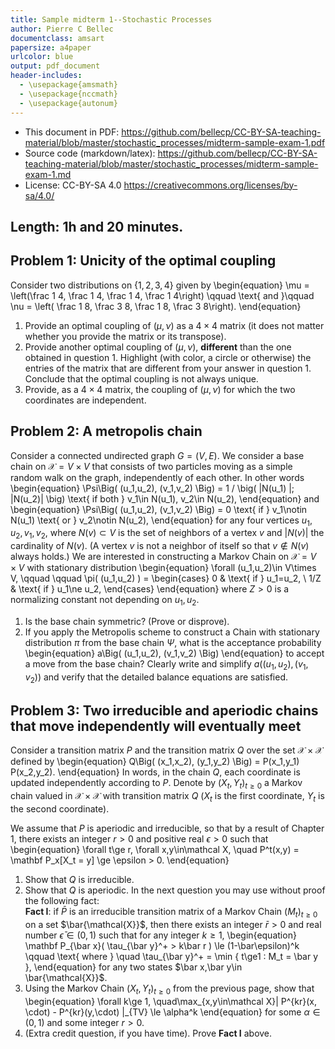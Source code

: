 ```yaml
---
title: Sample midterm 1--Stochastic Processes
author: Pierre C Bellec
documentclass: amsart
papersize: a4paper
urlcolor: blue
output: pdf_document
header-includes:
  - \usepackage{amsmath}
  - \usepackage{nccmath}
  - \usepackage{autonum}
---
```


- This document in PDF: <https://github.com/bellecp/CC-BY-SA-teaching-material/blob/master/stochastic_processes/midterm-sample-exam-1.pdf>
- Source code (markdown/latex): <https://github.com/bellecp/CC-BY-SA-teaching-material/blob/master/stochastic_processes/midterm-sample-exam-1.md>
- License: CC-BY-SA 4.0 <https://creativecommons.org/licenses/by-sa/4.0/>

## Length: 1h and 20 minutes.


## Problem 1: Unicity of the optimal coupling

Consider two distributions on $\{1,2,3,4\}$ given by 
\begin{equation}
    \mu = \left(\frac 1 4, \frac 1 4, \frac 1 4, \frac 1 4\right) \qquad \text{ and }\qquad
    \nu = \left( \frac 1 8, \frac 3 8, \frac 1 8, \frac 3 8\right).
\end{equation}

1. Provide an optimal coupling of $(\mu,\nu)$ as a $4\times 4$ matrix (it does not matter whether you provide the matrix or its transpose).
2. Provide another optimal coupling of $(\mu,\nu)$, **different** than the one obtained in question 1.
Highlight (with color, a circle or otherwise) the entries of the matrix that are different from your answer in question 1. Conclude that the optimal coupling is not always unique.
3. Provide, as a $4\times 4$ matrix, the coupling of $(\mu,\nu)$
for which the two coordinates are independent.

## Problem 2: A metropolis chain

Consider a connected undirected graph $G=(V,E)$. We consider a base chain on $\mathcal X = V\times V$ that consists of two particles moving as a simple random walk
on the graph, independently of each other. In other words
\begin{equation}
    \Psi\Big( (u_1,u_2), (v_1,v_2) \Big) = 
        1 / \big( |N(u_1) |\; |N(u_2)| \big)  \text{ if both } v_1\in N(u_1), v_2\in N(u_2),
\end{equation}
and
\begin{equation}
    \Psi\Big( (u_1,u_2), (v_1,v_2) \Big) = 
        0  \text{ if } v_1\notin N(u_1) \text{ or } v_2\notin N(u_2),
\end{equation}
for any four vertices $u_1,u_2,v_1,v_2$, where $N(v)\subset V$ is the set of neighbors of a vertex $v$ and $|N(v)|$ the cardinality of $N(v)$. 
(A vertex $v$ is not a neighbor of itself so that $v\notin N(v)$ always holds.)
We are interested in constructing a Markov Chain on $\mathcal X = V\times V$ with stationary distribution
\begin{equation}
    \forall (u_1,u_2)\in V\times V, \qquad \qquad 
    \pi( (u_1,u_2) ) = 
    \begin{cases}
        0 & \text{ if } u_1=u_2, \\
        1/Z & \text{ if } u_1\ne u_2,
    \end{cases}
\end{equation}
where $Z>0$ is a normalizing constant not depending on $u_1,u_2$.

1. Is the base chain symmetric? (Prove or disprove).
2. If you apply the Metropolis scheme to construct a Chain with stationary distribution $\pi$ from the base chain $\Psi$,
what is the acceptance probability 
\begin{equation}
    a\Big( (u_1,u_2), (v_1,v_2) \Big)
\end{equation}
to accept a move from the base chain? Clearly write and simplify $a( (u_1,u_2), (v_1,v_2) )$ and verify that the
detailed balance equations are satisfied. 


## Problem 3: Two irreducible and aperiodic chains that move independently will eventually meet

Consider a transition matrix $P$ and the transition matrix $Q$ 
over the set $\mathcal X\times \mathcal X$ defined by
\begin{equation}
    Q\Big( (x_1,x_2), (y_1,y_2) \Big) = P(x_1,y_1) P(x_2,y_2).
\end{equation}
In words, in the chain $Q$, each coordinate is updated independently according to $P$.
Denote by $(X_t,Y_t)_{t\ge 0}$ a Markov chain valued in $\mathcal X\times \mathcal X$ with transition matrix $Q$
($X_t$ is the first coordinate, $Y_t$ is the second coordinate).

We assume that $P$ is aperiodic and irreducible, so that by a result of Chapter 1, there exists an integer $r>0$
and positive real $\epsilon>0$ such that
\begin{equation}
    \forall t\ge r, \forall x,y\in\mathcal X, \quad P^t(x,y) = \mathbf P_x[X_t = y] \ge \epsilon > 0.
\end{equation}

1. Show that $Q$ is irreducible.
2. Show that $Q$ is aperiodic.
In the next question you may use without proof the following fact:    
**Fact I**: if $\bar P$ is an irreducible transition matrix of a Markov Chain $(M_t)_{t\ge 0}$ on a set $\bar{\mathcal{X}}$, then there exists an integer $\bar r>0$ and real number $\bar \epsilon \in (0,1)$ such that for any integer $k\ge 1$,
\begin{equation}
    \mathbf P_{\bar x}( \tau_{\bar y}^+ > k\bar r ) \le (1-\bar\epsilon)^k
    \qquad
    \text{ where }
    \quad
    \tau_{\bar y}^+ = \min \{ t\ge1 : M_t = \bar y \},
\end{equation}
for any two states $\bar x,\bar y\in \bar{\mathcal{X}}$.   
3. Using the Markov Chain $(X_t,Y_t)_{t\ge 0}$ from the previous page, show that
\begin{equation}
    \forall k\ge 1, \quad\max_{x,y\in\mathcal X}\| P^{kr}(x, \cdot) - P^{kr}(y,\cdot) \|_{TV} \le \alpha^k
\end{equation}
for some $\alpha\in (0,1)$ and some integer $r>0$.
4. (Extra credit question, if you have time). Prove **Fact I** above.

